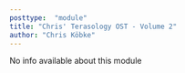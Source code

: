 ```yaml
---
posttype:  "module"  
title: "Chris' Terasology OST - Volume 2"
author: "Chris Köbke"
---
```

No info available about this module
